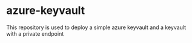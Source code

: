 # azure-keyvault
This repository is used to deploy a simple azure keyvault and a keyvault with a private endpoint

